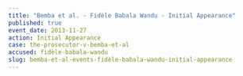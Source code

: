 ```yaml
---
title: "Bemba et al. - Fidèle Babala Wandu - Initial Appearance"
published: true
event_date: 2013-11-27
action: Initial Appearance
case: the-prosecutor-v-bemba-et-al
accused: fidèle-babala-wandu
slug: bemba-et-al-events-fidèle-babala-wandu-initial-appearance
---
```

